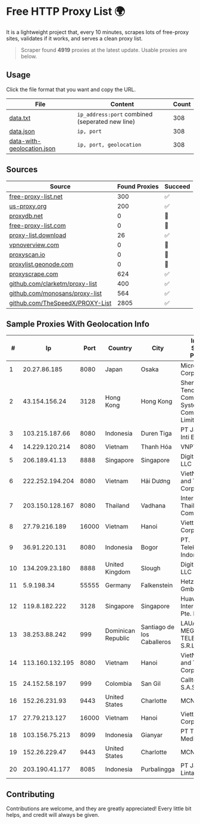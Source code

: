 
# Free HTTP Proxy List 🌍

It is a lightweight project that, every 10 minutes, scrapes lots of free-proxy sites, validates if it works, and serves a clean proxy list.


> Scraper found **4919** proxies at the latest update. Usable proxies are below.

## Usage

Click the file format that you want and copy the URL.


|File|Content|Count|
|----|-------|-----|
|[data.txt](https://raw.githubusercontent.com/themiralay/Proxy-List-World/master/data.txt)|`ip_address:port` combined (seperated new line)|308|
|[data.json](https://raw.githubusercontent.com/themiralay/Proxy-List-World/master/data.json)|`ip, port`|308|
|[data-with-geolocation.json](https://raw.githubusercontent.com/themiralay/Proxy-List-World/master/data-with-geolocation.json)|`ip, port, geolocation`|308|

## Sources

|Source|Found Proxies|Succeed|
|------|-------------|-------|
|[free-proxy-list.net](https://free-proxy-list.net)|300|✅|
|[us-proxy.org](https://www.us-proxy.org)|200|✅|
|[proxydb.net](http://proxydb.net)|0|🚫|
|[free-proxy-list.com](https://free-proxy-list.com/?page=&port=&type%5B%5D=http&type%5B%5D=https&up_time=0&search=Search)|0|🚫|
|[proxy-list.download](https://www.proxy-list.download/HTTP)|26|✅|
|[vpnoverview.com](https://vpnoverview.com/privacy/anonymous-browsing/free-proxy-servers)|0|🚫|
|[proxyscan.io](https://www.proxyscan.io)|0|🚫|
|[proxylist.geonode.com](https://proxylist.geonode.com/api/proxy-list?limit=300&page=1&sort_by=lastChecked&sort_type=desc&protocols=http,https)|0|🚫|
|[proxyscrape.com](https://api.proxyscrape.com/v2/?request=displayproxies&protocol=http&timeout=10000&country=all&ssl=all&anonymity=all)|624|✅|
|[github.com/clarketm/proxy-list](https://raw.githubusercontent.com/clarketm/proxy-list/master/proxy-list-raw.txt)|400|✅|
|[github.com/monosans/proxy-list](https://raw.githubusercontent.com/monosans/proxy-list/main/proxies/http.txt)|564|✅|
|[github.com/TheSpeedX/PROXY-List](https://raw.githubusercontent.com/TheSpeedX/PROXY-List/master/http.txt)|2805|✅|


## Sample Proxies With Geolocation Info

|#|Ip|Port|Country|City|Internet Service Provider|
|-|--|----|-------|----|-------------------------|
|1|20.27.86.185|8080|Japan|Osaka|Microsoft Corporation|
|2|43.154.156.24|3128|Hong Kong|Hong Kong|Shenzhen Tencent Computer Systems Company Limited|
|3|103.215.187.66|8080|Indonesia|Duren Tiga|PT Jaringan Inti Exadata|
|4|14.229.120.214|8080|Vietnam|Thanh Hóa|VNPT|
|5|206.189.41.13|8888|Singapore|Singapore|DigitalOcean, LLC|
|6|222.252.194.204|8080|Vietnam|Hải Dương|VietNam Post and Telecom Corporation|
|7|203.150.128.167|8080|Thailand|Vadhana|Internet Thailand Company Ltd|
|8|27.79.216.189|16000|Vietnam|Hanoi|Viettel Corporation|
|9|36.91.220.131|8080|Indonesia|Bogor|PT. Telekomunikasi Indonesia|
|10|134.209.23.180|8888|United Kingdom|Slough|DigitalOcean, LLC|
|11|5.9.198.34|55555|Germany|Falkenstein|Hetzner Online GmbH|
|12|119.8.182.222|3128|Singapore|Singapore|Huawei International Pte. LTD|
|13|38.253.88.242|999|Dominican Republic|Santiago de los Caballeros|LAUAM MEGARED TELECOM, S.R.L.|
|14|113.160.132.195|8080|Vietnam|Hanoi|VietNam Post and Telecom Corporation|
|15|24.152.58.197|999|Colombia|San Gil|Calltopbx S.A.S.|
|16|152.26.231.93|9443|United States|Charlotte|MCNC|
|17|27.79.213.127|16000|Vietnam|Hanoi|Viettel Corporation|
|18|103.156.75.213|8099|Indonesia|Gianyar|PT Trika Global Media|
|19|152.26.229.47|9443|United States|Charlotte|MCNC|
|20|203.190.41.177|8085|Indonesia|Purbalingga|PT Jaring Lintas Utara|



## Contributing

Contributions are welcome, and they are greatly appreciated! Every
little bit helps, and credit will always be given.

